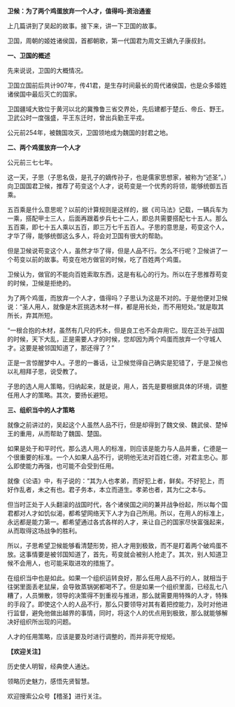 **卫候：为了两个鸡蛋放弃一个人才，值得吗-资治通鉴**

上几篇讲到了吴起的故事。接下来，讲一下卫国的故事。

卫国，周朝的姬姓诸侯国，首都朝歌，第一代国君为周文王嫡九子康叔封。

**一、卫国的概述**

先来说说，卫国的大概情况。

卫国立国前后共计907年，传41君，是生存时间最长的周代诸侯国，也是众多姬姓诸侯国中最后灭亡的国家。

卫国疆域大致位于黄河以北的冀豫鲁三省交界处，先后建都于楚丘、帝丘、野王。卫武公时一度强盛，平王东迁时，曾出兵勤王平戎。

公元前254年，被魏国攻灭，卫国领地成为魏国的封君之地。

**二、两个鸡蛋放弃一个人才**

公元前三七七年。

这一天，子思（子思名伋，是孔子的嫡传孙子，也是儒家思想家，被称为“述圣”。）向卫国国君卫候，推荐了苟变这个人才，说苟变是一个优秀的将领，能够统御五百乘。

五百乘是什么意思呢？以前的计算规则是这样的，据《司马法》记载，一辆兵车为一乘，搭配甲士三人，后面再跟着步兵七十二人，即总共需要搭配七十五人。那么五百乘，即七十五人乘以五百，即三万七千五百人。子思的意思是，苟变这个人，才华了得，能够统御这么多人，将会对卫国有很大的帮助。

但是卫候说苟变这个人，虽然才华了得，但是人品不行。怎么不行呢？卫候讲了一个苟变以前的故事。苟变在地方做官的时候，吃了百姓两个鸡蛋。

卫候认为，做官的不能向百姓索取东西，这是有私心的行为。所以在子思推荐苟变的时候，卫候是拒绝的。

为了两个鸡蛋，而放弃一个人才，值得吗？子思认为这是不对的。于是他便对卫候说：“圣人用人，就像是木匠挑选木材一样，都是用长处，而不用短处。”就是取其所长，弃其所短。

“一根合抱的木材，虽然有几尺的朽木，但是良工也不会弃用它。现在正处于战国的时候，天下大乱，正是需要人才的时候，您却因为两个鸡蛋而放弃一个守城人才。这要是被邻国知道了，那还得了？”

正是一言惊醒梦中人。子思的一番话，让卫候觉得自己确实是犯错了，于是卫候也以礼相拜子思，说受教了。

子思的选人用人策略，归纳起来，就是说，用人，首先是要根据具体的环境，调整任用人才的策略。其次，要扬长避短。

**三、组织当中的人才策略**

就像之前讲过的，吴起这个人虽然人品不行，但是却得到了魏文侯、魏武侯、楚悼王的重用，从而帮助了魏国、楚国。

如果是处于和平时代，那么选人用人的标准，则应该是能力与人品并重，仁德是一个很重要的标准。一个人如果人品不行，说明他无法对百姓仁德，对君主忠心。那么即使能力再强，也可能不会受到任用。

就像《论语》中，有子说的：“其为人也孝弟，而好犯上者，鲜矣。不好犯上，而好作乱者，未之有也。君子务本，本立而道生。孝弟也者，其为仁之本与。

但当时正处于人头翻滚的战国时代，各个诸侯国之间的兼并战争纷起，所以每个国君都对人才如饥似渴，都希望网络天下人才为自己所用。所以，在用人的标准上，永远都是能力第一。都希望通过各式各样的人才，来让自己的国家尽快富强起来，从而取得这场战争的胜利。

所以，子思希望卫候能够看清楚形势，把人才用到极致，而不是盯着两个破鸡蛋不放。这事情要是被邻国知道了，首先，苟变就会被别人抢走了。其次，别人知道卫候不会用人，也可能采取进攻的措施了。

在组织当中也是如此。如果一个组织运转良好，那么任用人品不行的人，就相当于往粥里面丢老鼠屎，会导致蒸锅粥都喝不了。但是如果一个组织里面，已经乱七八糟了，人员懒散，领导的决策得不到重视与推进，那么就需要用特殊的人才，特殊的手段了。即使这个人的人品不行，那么只要领导对其有着把控能力，及时对他进行监督，避免他做出越界的事情，同时，将这个人的优点用到极致，那么就能够解决好组织所出现的问题。

人才的任用策略，应该是要及时进行调整的，而并非死守规矩。

**【欢迎关注】**

历史使人明智，经典使人通达。

领略历史魅力，感悟先贤智慧。

欢迎搜索公众号【稽圣】进行关注。

